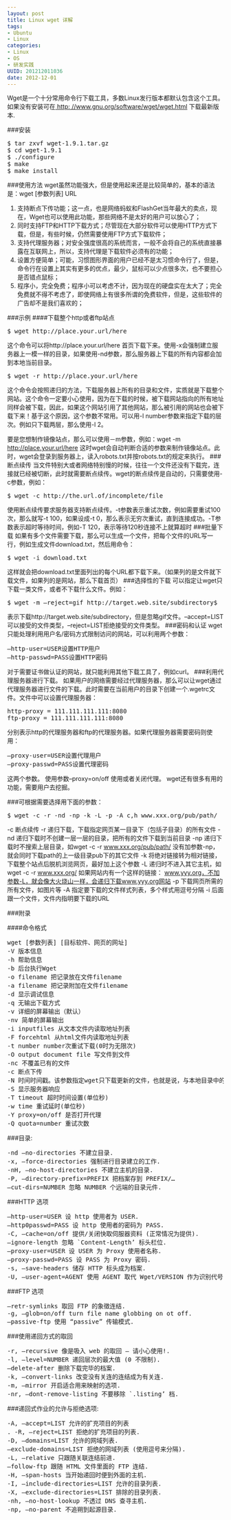 ```yaml
--- 
layout: post
title: Linux wget 详解 
tags: 
- Ubuntu
- Linux
categories:
- Linux
- OS
- 研发实践
UUID: 201212011036
date: 2012-12-01
---
```


Wget是一个十分常用命令行下载工具，多数Linux发行版本都默认包含这个工具。如果没有安装可在<a href="http: //www.gnu.org/software/wget/wget.html"> http: //www.gnu.org/software/wget/wget.html</a> 下载最新版本.

###安装
<pre id="bash">
$ tar zxvf wget-1.9.1.tar.gz 
$ cd wget-1.9.1 
$ ./configure 
$ make 
$ make install 
</pre>

###使用方法
wget虽然功能强大，但是使用起来还是比较简单的，基本的语法是：wget [参数列表] URL
<ol>
<li>支持断点下传功能；这一点，也是网络蚂蚁和FlashGet当年最大的卖点，现在，Wget也可以使用此功能，那些网络不是太好的用户可以放心了；</li>
<li>同时支持FTP和HTTP下载方式；尽管现在大部分软件可以使用HTTP方式下载，但是，有些时候，仍然需要使用FTP方式下载软件；</li>
<li>支持代理服务器；对安全强度很高的系统而言，一般不会将自己的系统直接暴露在互联网上，所以，支持代理是下载软件必须有的功能；</li>
<li>设置方便简单；可能，习惯图形界面的用户已经不是太习惯命令行了，但是，命令行在设置上其实有更多的优点，最少，鼠标可以少点很多次，也不要担心是否错点鼠标；</li>
<li>程序小，完全免费；程序小可以考虑不计，因为现在的硬盘实在太大了；完全免费就不得不考虑了，即使网络上有很多所谓的免费软件，但是，这些软件的广告却不是我们喜欢的；</li>
</ol>

###示例
####下载整个http或者ftp站点
<pre id="bash">
$ wget http://place.your.url/here
</pre>
这个命令可以将http://place.your.url/here 首页下载下来。使用-x会强制建立服务器上一模一样的目录，如果使用-nd参数，那么服务器上下载的所有内容都会加到本地当前目录。
<pre id="bash">
$ wget -r http://place.your.url/here
</pre>
这个命令会按照递归的方法，下载服务器上所有的目录和文件，实质就是下载整个网站。这个命令一定要小心使用，因为在下载的时候，被下载网站指向的所有地址 同样会被下载，因此，如果这个网站引用了其他网站，那么被引用的网站也会被下载下来！基于这个原因，这个参数不常用。可以用-l number参数来指定下载的层次。例如只下载两层，那么使用-l 2。

要是您想制作镜像站点，那么可以使用－m参数，例如：wget -m http://place.your.url/here
这时wget会自动判断合适的参数来制作镜像站点。此时，wget会登录到服务器上，读入robots.txt并按robots.txt的规定来执行。
###断点续传
当文件特别大或者网络特别慢的时候，往往一个文件还没有下载完，连接就已经被切断，此时就需要断点续传。wget的断点续传是自动的，只需要使用-c参数，例如：
<pre id="bash">
$ wget -c http://the.url.of/incomplete/file
</pre>
使用断点续传要求服务器支持断点续传。-t参数表示重试次数，例如需要重试100次，那么就写-t 100，如果设成-t 0，那么表示无穷次重试，直到连接成功。-T参数表示超时等待时间，例如-T 120，表示等待120秒连接不上就算超时
###批量下载
如果有多个文件需要下载，那么可以生成一个文件，把每个文件的URL写一行，例如生成文件download.txt，然后用命令：
<pre id="bash">
$ wget -i download.txt
</pre>
这样就会把download.txt里面列出的每个URL都下载下来。（如果列的是文件就下载文件，如果列的是网站，那么下载首页）
###选择性的下载
可以指定让wget只下载一类文件，或者不下载什么文件。例如：
<pre id="bash">
$ wget -m –reject=gif http://target.web.site/subdirectory$ 
</pre>
表示下载http://target.web.site/subdirectory，但是忽略gif文件。–accept=LIST 可以接受的文件类型，–reject=LIST拒绝接受的文件类型。
###密码和认证
wget只能处理利用用户名/密码方式限制访问的网站，可以利用两个参数：
<pre id="bash">
–http-user=USER设置HTTP用户
–http-passwd=PASS设置HTTP密码
</pre>
对于需要证书做认证的网站，就只能利用其他下载工具了，例如curl。
###利用代理服务器进行下载。
如果用户的网络需要经过代理服务器，那么可以让wget通过代理服务器进行文件的下载。此时需要在当前用户的目录下创建一个.wgetrc文件。文件中可以设置代理服务器：
<pre id="bash">
http-proxy = 111.111.111.111:8080
ftp-proxy = 111.111.111.111:8080
</pre>
分别表示http的代理服务器和ftp的代理服务器。如果代理服务器需要密码则使用：
<pre>
–proxy-user=USER设置代理用户
–proxy-passwd=PASS设置代理密码
</pre>
这两个参数。
使用参数–proxy=on/off 使用或者关闭代理。
wget还有很多有用的功能，需要用户去挖掘。

###可根据需要选择用下面的参数：
<pre>
$ wget -c -r -nd -np -k -L -p -A c,h www.xxx.org/pub/path/
</pre>
-c   断点续传
-r   递归下载，下载指定网页某一目录下（包括子目录）的所有文件
-nd 递归下载时不创建一层一层的目录，把所有的文件下载到当前目录
-np 递归下载时不搜索上层目录，如wget -c -r www.xxx.org/pub/path/
没有加参数-np，就会同时下载path的上一级目录pub下的其它文件
-k   将绝对链接转为相对链接，下载整个站点后脱机浏览网页，最好加上这个参数
-L   递归时不进入其它主机，如wget -c -r www.xxx.org/ 如果网站内有一个这样的链接：
www.yyy.org，不加参数-L，就会像大火烧山一样，会递归下载www.yyy.org网站
-p   下载网页所需的所有文件，如图片等
-A   指定要下载的文件样式列表，多个样式用逗号分隔
-i   后面跟一个文件，文件内指明要下载的URL

###附录 

####命令格式
<pre id="bash">
wget [参数列表] [目标软件、网页的网址]
-V 版本信息
-h 帮助信息
-b 后台执行Wget
-o filename 把记录放在文件filename
-a filename 把记录附加在文件filename
-d 显示调试信息
-q 无输出下载方式
-v 详细的屏幕输出（默认）
-nv 简单的屏幕输出
-i inputfiles 从文本文件内读取地址列表
-F forcehtml 从html文件内读取地址列表
-t number number次重试下载(0时为无限次)
-O output document file 写文件到文件
-nc 不覆盖已有的文件
-c 断点下传
-N 时间时间戳。该参数指定wget只下载更新的文件，也就是说，与本地目录中的对应文件的长度和最后修改日期一样的文件将不被下载。
-S 显示服务器响应
-T timeout 超时时间设置(单位秒)
-w time 重试延时(单位秒)
-Y proxy=on/off 是否打开代理
-Q quota=number 重试次数
</pre>
###目录:
<pre id="bash">
-nd –no-directories 不建立目录.
-x, –force-directories 强制进行目录建立的工作.
-nH, –no-host-directories 不建立主机的目录.
-P, –directory-prefix=PREFIX 把档案存到 PREFIX/…
–cut-dirs=NUMBER 忽略 NUMBER 个远端的目录元件.
</pre>
###HTTP 选项
<pre id="bash">
–http-user=USER 设 http 使用者为 USER.
–http0passwd=PASS 设 http 使用者的密码为 PASS.
-C, –cache=on/off 提供/关闭快取伺服器资料 (正常情况为提供).
–ignore-length 忽略 `Content-Length’ 标头栏位.
–proxy-user=USER 设 USER 为 Proxy 使用者名称.
–proxy-passwd=PASS 设 PASS 为 Proxy 密码.
-s, –save-headers 储存 HTTP 标头成为档案.
-U, –user-agent=AGENT 使用 AGENT 取代 Wget/VERSION 作为识别代号.
</pre>
###FTP 选项
<pre id="bash">
–retr-symlinks 取回 FTP 的象徵连结.
-g, –glob=on/off turn file name globbing on ot off.
–passive-ftp 使用 “passive” 传输模式.
</pre>
###使用递回方式的取回
<pre id="bash">
-r, –recursive 像是吸入 web 的取回 — 请小心使用!.
-l, –level=NUMBER 递回层次的最大值 (0 不限制).
–delete-after 删除下载完毕的档案.
-k, –convert-links 改变没有关连的连结成为有关连.
-m, –mirror 开启适合用来映射的选项.
-nr, –dont-remove-listing 不要移除 `.listing’ 档.
</pre>
###递回式作业的允许与拒绝选项:
<pre id="bash">
-A, –accept=LIST 允许的扩充项目的列表
. -R, –reject=LIST 拒绝的扩充项目的列表.
-D, –domains=LIST 允许的网域列表.
–exclude-domains=LIST 拒绝的网域列表 (使用逗号来分隔).
-L, –relative 只跟随关联连结前进.
–follow-ftp 跟随 HTML 文件里面的 FTP 连结.
-H, –span-hosts 当开始递回时便到外面的主机.
-I, –include-directories=LIST 允许的目录列表.
-X, –exclude-directories=LIST 排除的目录列表.
-nh, –no-host-lookup 不透过 DNS 查寻主机.
-np, –no-parent 不追朔到起源目录.
</pre>
